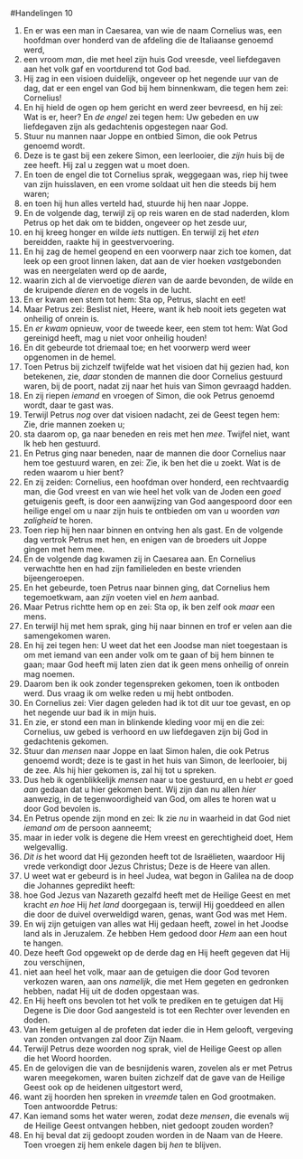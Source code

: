 #Handelingen 10
1. En er was een man in Caesarea, van wie de naam Cornelius was, een hoofdman over honderd van de afdeling die de Italiaanse genoemd werd,
2. een vroom *man*, die met heel zijn huis God vreesde, veel liefdegaven aan het volk gaf en voortdurend tot God bad.
3. Hij zag in een visioen duidelijk, ongeveer op het negende uur van de dag, dat er een engel van God bij hem binnenkwam, die tegen hem zei: Cornelius!
4. En hij hield de ogen op hem gericht en werd zeer bevreesd, en hij zei: Wat is er, heer? En *de engel* zei tegen hem: Uw gebeden en uw liefdegaven zijn als gedachtenis opgestegen naar God.
5. Stuur nu mannen naar Joppe en ontbied Simon, die ook Petrus genoemd wordt.
6. Deze is te gast bij een zekere Simon, een leerlooier, die *zijn* huis bij de zee heeft. Hij zal u zeggen wat u moet doen.
7. En toen de engel die tot Cornelius sprak, weggegaan was, riep hij twee van zijn huisslaven, en een vrome soldaat uit hen die steeds bij hem waren;
8. en toen hij hun alles verteld had, stuurde hij hen naar Joppe.
9. En de volgende dag, terwijl zij op reis waren en de stad naderden, klom Petrus op het dak om te bidden, ongeveer op het zesde uur,
10. en hij kreeg honger en wilde *iets* nuttigen. En terwijl zij het *eten* bereidden, raakte hij in geestvervoering.
11. En hij zag de hemel geopend en een voorwerp naar zich toe komen, dat leek op een groot linnen laken, dat aan de vier hoeken *vast*gebonden was en neergelaten werd op de aarde,
12. waarin zich al de viervoetige *dieren* van de aarde bevonden, de wilde en de kruipende *dieren* en de vogels in de lucht.
13. En er kwam een stem tot hem: Sta op, Petrus, slacht en eet!
14. Maar Petrus zei: Beslist niet, Heere, want ik heb nooit iets gegeten wat onheilig of onrein is.
15. En *er kwam* opnieuw, voor de tweede keer, een stem tot hem: Wat God gereinigd heeft, mag u niet voor onheilig houden!
16. En dit gebeurde tot driemaal toe; en het voorwerp werd weer opgenomen in de hemel.
17. Toen Petrus bij zichzelf twijfelde wat het visioen dat hij gezien had, kon betekenen, zie, *daar* stonden de mannen die door Cornelius gestuurd waren, bij de poort, nadat zij naar het huis van Simon gevraagd hadden.
18. En zij riepen *iemand* en vroegen of Simon, die ook Petrus genoemd wordt, daar te gast was.
19. Terwijl Petrus *nog* over dat visioen nadacht, zei de Geest tegen hem: Zie, drie mannen zoeken u;
20. sta daarom op, ga naar beneden en reis met hen *mee*. Twijfel niet, want Ik heb hen gestuurd.
21. En Petrus ging naar beneden, naar de mannen die door Cornelius naar hem toe gestuurd waren, en zei: Zie, ik ben het die u zoekt. Wat is de reden waarom u hier bent?
22. En zij zeiden: Cornelius, een hoofdman over honderd, een rechtvaardig man, die God vreest en van wie heel het volk van de Joden een *goed* getuigenis geeft, is door een aanwijzing van God aangespoord door een heilige engel om u naar zijn huis te ontbieden om van u woorden *van zaligheid* te horen.
23. Toen riep hij hen naar binnen en ontving hen als gast. En de volgende dag vertrok Petrus met hen, en enigen van de broeders uit Joppe gingen met hem mee.
24. En de volgende dag kwamen zij in Caesarea aan. En Cornelius verwachtte hen en had zijn familieleden en beste vrienden bijeengeroepen.
25. En het gebeurde, toen Petrus naar binnen ging, dat Cornelius hem tegemoetkwam, aan *zijn* voeten viel en *hem* aanbad.
26. Maar Petrus richtte hem op en zei: Sta op, ik ben zelf ook *maar* een mens.
27. En terwijl hij met hem sprak, ging hij naar binnen en trof er velen aan die samengekomen waren.
28. En hij zei tegen hen: U weet dat het een Joodse man niet toegestaan is om met iemand van een ander volk om te gaan of bij hem binnen te gaan; maar God heeft mij laten zien dat ik geen mens onheilig of onrein mag noemen.
29. Daarom ben ik ook zonder tegenspreken gekomen, toen ik ontboden werd. Dus vraag ik om welke reden u mij hebt ontboden.
30. En Cornelius zei: Vier dagen geleden had ik tot dit uur toe gevast, en op het negende uur bad ik in mijn huis.
31. En zie, er stond een man in blinkende kleding voor mij en die zei: Cornelius, uw gebed is verhoord en uw liefdegaven zijn bij God in gedachtenis gekomen.
32. Stuur dan *mensen* naar Joppe en laat Simon halen, die ook Petrus genoemd wordt; deze is te gast in het huis van Simon, de leerlooier, bij de zee. Als hij hier gekomen is, zal hij tot u spreken.
33. Dus heb ik ogenblikkelijk *mensen* naar u toe gestuurd, en u hebt *er* goed *aan* gedaan dat u hier gekomen bent. Wij zijn dan nu allen *hier* aanwezig, in de tegenwoordigheid van God, om alles te horen wat u door God bevolen is.
34. En Petrus opende zijn mond en zei: Ik zie *nu* in waarheid in dat God niet *iemand om* de persoon aanneemt;
35. maar in ieder volk is degene die Hem vreest en gerechtigheid doet, Hem welgevallig.
36. *Dit is* het woord dat Hij gezonden heeft tot de Israëlieten, waardoor Hij vrede verkondigt door Jezus Christus; Deze is de Heere van allen.
37. U weet wat er gebeurd is in heel Judea, wat begon in Galilea na de doop die Johannes gepredikt heeft:
38. hoe God Jezus van Nazareth gezalfd heeft met de Heilige Geest en met kracht *en hoe* Hij *het land* doorgegaan is, terwijl Hij goeddeed en allen die door de duivel overweldigd waren, genas, want God was met Hem.
39. En wij zijn getuigen van alles wat Hij gedaan heeft, zowel in het Joodse land als in Jeruzalem. Ze hebben Hem gedood door *Hem* aan een hout te hangen.
40. Deze heeft God opgewekt op de derde dag en Hij heeft gegeven dat Hij zou verschijnen,
41. niet aan heel het volk, maar aan de getuigen die door God tevoren verkozen waren, aan ons *namelijk*, die met Hem gegeten en gedronken hebben, nadat Hij uit de doden opgestaan was.
42. En Hij heeft ons bevolen tot het volk te prediken en te getuigen dat Hij Degene is Die door God aangesteld is tot een Rechter over levenden en doden.
43. Van Hem getuigen al de profeten dat ieder die in Hem gelooft, vergeving van zonden ontvangen zal door Zijn Naam.
44. Terwijl Petrus deze woorden nog sprak, viel de Heilige Geest op allen die het Woord hoorden.
45. En de gelovigen die van de besnijdenis waren, zovelen als er met Petrus waren meegekomen, waren buiten zichzelf dat de gave van de Heilige Geest ook op de heidenen uitgestort werd,
46. want zij hoorden hen spreken in *vreemde* talen en God grootmaken. Toen antwoordde Petrus:
47. Kan iemand soms het water weren, zodat deze *mensen*, die evenals wij de Heilige Geest ontvangen hebben, niet gedoopt zouden worden?
48. En hij beval dat zij gedoopt zouden worden in de Naam van de Heere. Toen vroegen zij hem enkele dagen bij *hen* te blijven.
